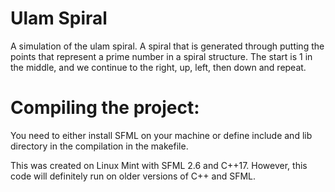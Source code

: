 # Ulam Spiral

A simulation of the ulam spiral. A spiral that is generated through putting the points that represent a prime number in a spiral structure. The start is 1 in the middle, and we continue to the right, up, left, then down and repeat.

# Compiling the project:

You need to either install SFML on your machine or define include and lib directory in the compilation in the makefile.

This was created on Linux Mint with SFML 2.6 and C++17. However, this code will definitely run on older versions of C++ and SFML.
